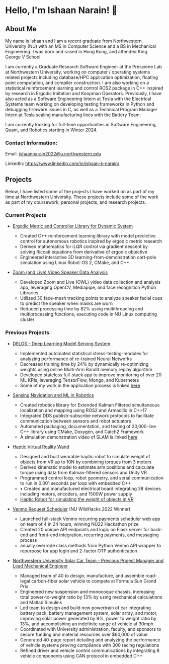 # Hello, I'm Ishaan Narain! 👋

## About Me
My name is Ishaan and I am a recent graduate from Northwestern University (NU) with an MS in Computer Science and a BS in Mechanical Engineering. I was born and raised in Hong Kong, and attended King George V School.

I am currently a Graduate Research Software Engineer at the Presciene Lab at Northwestern University, working on computer / operating systems related projects including database/HPC application optimization, floating point computation, and compiler construction. I am also working on a statistical reinforcement learning and control ROS2 package in C++ inspired by research in Ergodic Imitation and Koopman Operators. Previously, I have also acted as a Software Engineering Intern at Tesla with the Electrical Systems team working on developing testing frameworks in Python and debugging firmware issues in C, as well as a Technical Program Manager Intern at Tesla scaling manufacturing lines with the Battery Team.

I am currently looking for full-time opportunities in Software Engineering, Quant, and Robotics starting in Winter 2024.

### Contact Information:
Email: ishaannarain2022@u.northwestern.edu

LinkedIn: https://www.linkedin.com/in/ishaan-k-narain/

## Projects
Below, I have listed some of the projects I have worked on as part of my time at Northwestern University. These projects include some of the work as part of my coursework, personal projects, and research projects.


### Current Projects

- [Ergodic Metric and Controller Library for Dynamic System](https://github.com/ikn1062/roboti-irl/)
  - Created C++ reinforcement learning library with model predictive control for autonomous robotics inspired by ergodic metric research
  - Derived mathematics for iLQR control via gradient descent by solving Riccati equations from derivative of ergodic objective
  - Engineered interactive 3D learning-from-demonstration cart-pole simulation using Linux Robot-OS 2, CMake, and C++

- [Zoom (and Live) Video Speaker Data Analysis](https://github.com/ikn1062/video_analysis)
  - Developed Zoom and Live (OWL) video data collection and analysis app, leveraging OpenCV, Mediapipe, and face recognition Python Libraries
  - Utilized 30 face-mesh tracking points to analyze speaker facial cues to predict the speaker when masks are worn
  - Reduced processing time by 82% using multithreading and multiprocessing functions, executing code in NU Linux computing cluster

### Previous Projects

- [DELOS - Deep Learning Model Serving System](https://www.mccormick.northwestern.edu/research/deep-learning/projects/delos/)
  - Implemented automated statistical stress-testing-modules for analyzing performance of re-trained Neural Networks
  - Decreased training time by 24% by dynamically re-optimizing weights using online Multi-Arm Bandit memory replay algorithm
  - Developed stateless full-stack app to improve monitoring of over 20 ML KPIs, leveraging TensorFlow, Mongo, and Kubernetes
  - Some of my work in the application process is linked [here](https://github.com/ikn1062/nu-cdl-delos)

- [Sensing Navigation and ML in Robotics](https://github.com/ikn1062/turtlebot-slam/)
  - Created robotics library for Extended Kalman Filtered simultaneous localization and mapping using ROS2 and Armadillo in C++17
  - Integrated DDS publish-subscribe network protocols to facilitate communication between sensors and robot actuators
  - Automated packaging, documentation, and testing of 20,000-line C++ library using CMake, Doxygen, and Catch2 Framework
  - A simulation demonstration video of SLAM is linked [here](https://youtu.be/QlarJMluz2w)

- [Haptic Virtual Reality Wand](https://www.mccormick.northwestern.edu/news/articles/2022/06/design-studio-students-show-off-high-performance-robots/)
  - Designed and built wearable haptic robot to simulate weight of objects from VR up to 10N by combining torques from 3 motors
  - Derived kinematic model to estimate arm positions and calculate torque using data from Kalman-filtered sensors and Unity VR
  - Programmed control loop, robot geometry, and serial communication to run in 0.001 seconds per loop with embedded C++
  - •	Created and manufactured electrical board integrating 38 devices including motors, encoders, and 1500W power supply
  - [Haptic Robot for simulating the weight of objects in VR](https://github.com/ikn1062/vr-wand-robot)

- [Venmo Request Scheduler](https://github.com/mikeluvin/venmo-scheduler) (NU WildHacks 2022 Winner)
  -  Launched full-stack Venmo recurring payments scheduler web app on team of 4 in 24 hours, winning NU22 Hackathon prize
  -  Created 20 unique API endpoints and logic on Flask server for back-end and front-end integration, recurring payments, and messaging process
  -  anually overrode class methods from Python Venmo API wrapper to repurpose for app login and 2-factor OTP authentication

- [Northwestern University Solar Car Team - Previous Project Manager and Lead Mechanical Engineer](https://nusolar.org)
  - Managed team of 40 to design, manufacture, and assemble road-legal carbon-fiber solar vehicle to compete at Formula Sun Grand Prix
  - Engineered new suspension and monocoque chassis, increasing total power-to-weight ratio by 13% by using mechanical calculations and Matlab Simulink
  -  Led team to design and build new powertrain of car integrating battery pack, battery management system, solar array, and motor, improving solar power generated by 8%, power to weight ratio by 13%, and accomplishing an indefinite range of vehicle at 30mph
  -  Coordinated with University administration, faculty, and sponsors to secure funding and material resources over $60,000 of value
  -  Generated 40-page report detailing and analyzing the performance of vehicle systems proving compliance with 300 racing regulations
  - Refined driver and vehicle control communications by integrating 8 vehicle components using CAN protocol in embedded C++ 

